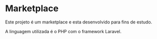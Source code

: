 # Marketplace

Este projeto é um marketplace e esta desenvolvido para fins de estudo.

A linguagem utilizada é o PHP com o framework Laravel.
